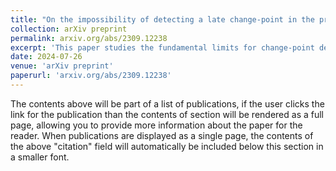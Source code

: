 ```yaml
---
title: "On the impossibility of detecting a late change-point in the preferential attachment random graph model"
collection: arXiv preprint
permalink: arxiv.org/abs/2309.12238
excerpt: 'This paper studies the fundamental limits for change-point detection under the linear preferential attachment random graph model'
date: 2024-07-26
venue: 'arXiv preprint'
paperurl: 'arxiv.org/abs/2309.12238'
---
```


The contents above will be part of a list of publications, if the user clicks the link for the publication than the contents of section will be rendered as a full page, allowing you to provide more information about the paper for the reader. When publications are displayed as a single page, the contents of the above "citation" field will automatically be included below this section in a smaller font.

